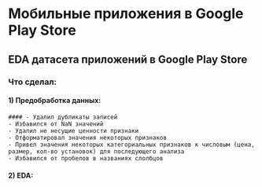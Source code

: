 # Мобильные приложения в Google Play Store

## EDA датасета приложений в Google Play Store

### Что сделал:
#### 1) Предобработка данных:
    #### - Удалил дубликаты записей
    - Избавился от NaN значений
    - Удалил не несущие ценности признаки
    - Отформатировал значения некоторых признаков
    - Привел значения некоторых категориальных признаков к числовым (цена, размер, кол-во установок) для последующего анализа
    - Избавился от пробелов в названиях слолбцов
#### 2) EDA:
    

